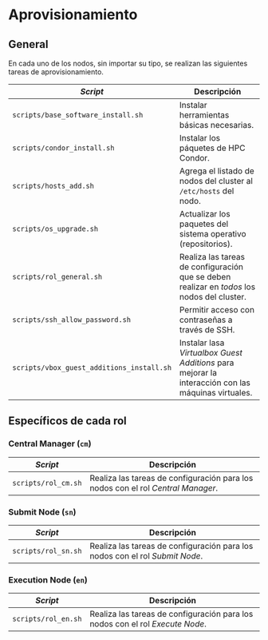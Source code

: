 # Aprovisionamiento

## General

En cada uno de los nodos, sin importar su tipo, se realizan las siguientes tareas de aprovisionamiento.

| *Script* | Descripción |
| --- | --- |
| `scripts/base_software_install.sh` | Instalar herramientas básicas necesarias. |
| `scripts/condor_install.sh` | Instalar los páquetes de HPC Condor. |
| `scripts/hosts_add.sh` | Agrega el listado de nodos del cluster al `/etc/hosts` del nodo. |
| `scripts/os_upgrade.sh` | Actualizar los paquetes del sistema operativo (repositorios). |
| `scripts/rol_general.sh` | Realiza las tareas de configuración que se deben realizar en *todos* los nodos del cluster. |
| `scripts/ssh_allow_password.sh` | Permitir acceso con contraseñas a través de SSH. |
| `scripts/vbox_guest_additions_install.sh` | Instalar lasa *Virtualbox Guest Additions* para mejorar la interacción con las máquinas virtuales. |

## Específicos de cada rol

### Central Manager (`cm`)

| *Script* | Descripción |
| --- | --- |
| `scripts/rol_cm.sh` | Realiza las tareas de configuración para los nodos con el rol *Central Manager*. |


### Submit Node (`sn`)

| *Script* | Descripción |
| --- | --- |
| `scripts/rol_sn.sh` | Realiza las tareas de configuración para los nodos con el rol *Submit Node*. |

### Execution Node (`en`)

| *Script* | Descripción |
| --- | --- |
| `scripts/rol_en.sh` | Realiza las tareas de configuración para los nodos con el rol *Execute Node*. |
